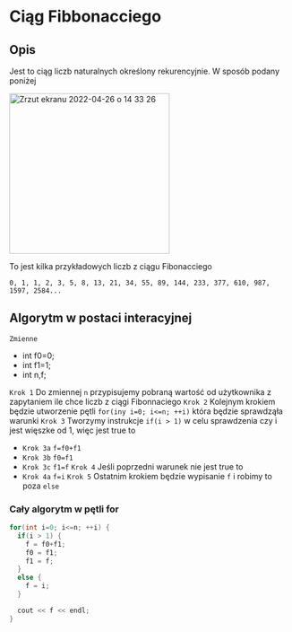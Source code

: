 # Ciąg Fibbonacciego

## Opis
Jest to ciąg liczb naturalnych określony rekurencyjnie. W sposób podany poniżej

<img width="286" alt="Zrzut ekranu 2022-04-26 o 14 33 26" src="https://user-images.githubusercontent.com/76879087/165300755-58f6899b-ab9d-40c6-9003-d619462ab1e9.png">

To jest kilka przykładowych liczb z ciągu Fibonacciego
```
0, 1, 1, 2, 3, 5, 8, 13, 21, 34, 55, 89, 144, 233, 377, 610, 987, 1597, 2584...
```

## Algorytm w postaci interacyjnej
`Zmienne`
* int f0=0;
* int f1=1;
* int n,f;

`Krok 1` Do zmiennej `n` przypisujemy pobraną wartość od użytkownika z zapytaniem ile chce liczb z ciągi Fibonnaciego
`Krok 2` Kolejnym krokiem będzie utworzenie pętli `for(iny i=0; i<=n; ++i)` która będzie sprawdząła warunki
`Krok 3` Tworzymy instrukcje `if(i > 1)` w celu sprawdzenia czy i jest więszke od 1, więc jest true to
* `Krok 3a` `f=f0+f1`
* `Krok 3b` `f0=f1` 
* `Krok 3c` `f1=f`
`Krok 4` Jeśli poprzedni warunek nie jest true to
* `Krok 4a` `f=i`
`Krok 5` Ostatnim krokiem będzie wypisanie `f` i robimy to poza `else`

### Cały algorytm w pętli for
```c++
for(int i=0; i<=n; ++i) {
  if(i > 1) {
    f = f0+f1;
    f0 = f1;
    f1 = f;
  }
  else {
    f = i;
  }

  cout << f << endl;
}
```

